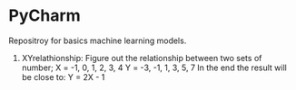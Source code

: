 # PyCharm

Repositroy for basics machine learning models.

1) XYrelathionship:
   Figure out the relationship between two sets of number;
      X = -1, 0, 1, 2, 3, 4
      Y = -3, -1, 1, 3, 5, 7
   In the end the result will be close to: Y = 2X - 1
